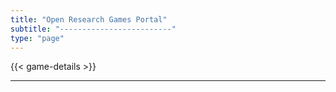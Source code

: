 ```yaml
---
title: "Open Research Games Portal"
subtitle: "-------------------------"
type: "page"
---
```


{{< game-details >}}

---

<br>
